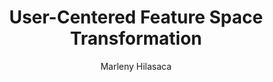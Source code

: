 ---
paperId: 28
author: Marleny Hilasaca
publicationauthor: Hilasca, M.
title: User-Centered Feature Space Transformation 
pdf: Poster_Hilasaca_Marleny.pdf
poster: --
alt: --
type: Poster
topic: Representation Learning
link: https://research.latinxinai.org/papers/neurips/2019/pdf/Poster_Hilasaca_Marleny.pdf
conference: neurips
year: 2019
tags: neurips-2019
location: Vancouver, Canada
---